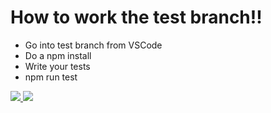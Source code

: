 <h1>How to work the test branch!!</h1>
<ul>
  <li>Go into test branch from VSCode</li>
  <li>Do a npm install</li>
  <li>Write your tests</li>
  <li>npm run test</li>
</ul>

<a href="https://codecov.io/gh/SDProject2025/game-spheres" > 
  <img src="https://codecov.io/gh/SDProject2025/game-spheres/graph/badge.svg?token=HHPB5ZOUBJ"/> 
</a>

<a href="https://codecov.io/gh/SDProject2025/game-spheres" > 
 <img src="https://codecov.io/gh/SDProject2025/game-spheres/graphs/icicle.svg?token=HHPB5ZOUBJ"/> 
 </a>
